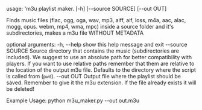usage: 'm3u playlist maker. [-h] [--source SOURCE] [--out OUT]

Finds music files (flac, ogg, oga, wav, mp3, aiff, aif, loss, m4a, aac, alac,
mogg, opus. webm, mp4, wma, mpc) inside a source folder and it's
subdirectories, makes a m3u file WITHOUT METADATA

optional arguments:
  -h, --help       show this help message and exit
  --source SOURCE  Source directory that contains the music (subdirectories
                   are included). We suggest to use an absolute path for
                   better compatibility with players. If you want to use
                   relative paths remember that them are relative to the
                   location of the output m3u file. Defaults to the directory
                   where the script is called from (`pwd`).
  --out OUT        Output file where the playlist should be saved. Remember to
                   give it the m3u extension. If the file already exists it
                   will be deleted!

Example Usage: python m3u_maker.py --out out.m3u
